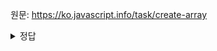 원문: https://ko.javascript.info/task/create-array

<details>
  <summary>정답</summary>

  ```js
const styles = ['Jazz', 'Blues'];
styles.push('Rock-n-Roll');
styles[Math.floor(styles.length / 2)] = 'Classics';
console.log(styles.shift());
styles.unshift('Rap', 'Reggae');
  ```
</details>
